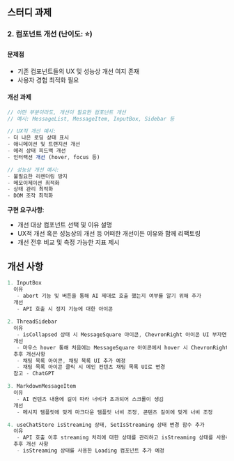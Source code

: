 ## 스터디 과제

### 2. 컴포넌트 개선 (난이도: ⭐)

#### 문제점

- 기존 컴포넌트들의 UX 및 성능상 개선 여지 존재
- 사용자 경험 최적화 필요

#### 개선 과제

```typescript
// 어떤 부분이라도, 개선이 필요한 컴포넌트 개선
// 예시: MessageList, MessageItem, InputBox, Sidebar 등

// UX적 개선 예시:
- 더 나은 로딩 상태 표시
- 애니메이션 및 트랜지션 개선
- 에러 상태 피드백 개선
- 인터랙션 개선 (hover, focus 등)

// 성능상 개선 예시:
- 불필요한 리렌더링 방지
- 메모이제이션 최적화
- 상태 관리 최적화
- DOM 조작 최적화
```

**구현 요구사항**:

- 개선 대상 컴포넌트 선택 및 이유 설명
- UX적 개선 혹은 성능상의 개선 등 어떠한 개선이든 이유와 함께 리팩토링
- 개선 전후 비교 및 측정 가능한 지표 제시

## 개선 사항

```typescript
1. InputBox
  이유
   - abort 기능 및 버튼을 통해 AI 제대로 호출 했는지 여부를 알기 위해 추가
  개선
   - API 호출 시 정지 기능에 대한 아이콘
  
2. ThreadSidebar
  이유
   - isCollapsed 상태 시 MessageSquare 아이콘, ChevronRight 아이콘 UI 부자연스럽게 변경
  개선
   - 마우스 hover 통해 처음에는 MessageSquare 아이콘에서 hover 시 ChevronRight 아이콘으로 변경
  추후 개선사항
   - 채팅 목록 아이콘, 채팅 목록 UI 추가 예정
   - 채팅 목록 아이콘 클릭 시 메인 컨텐츠 채팅 목록 UI로 변경 
  참고 - ChatGPT

3. MarkdownMessageItem
  이유
   - AI 컨텐츠 내용에 길이 따라 너비가 초과되어 스크롤이 생김
  개선
   - 메시지 템플릿에 맞게 마크다운 템플릿 너비 조정, 콘텐츠 길이에 맞게 너비 조정

4. useChatStore isStreaming 상태, SetIsStreaming 상태 변경 함수 추가
  이유
   - API 호출 이후 streaming 처리에 대한 상태를 관리하고 isStreaming 상태를 사용하여 세밀한 컴포넌트 조작을 위해
  추후 개선 사항
   - isStreaming 상태를 사용한 Loading 컴포넌트 추가 예정 

```

